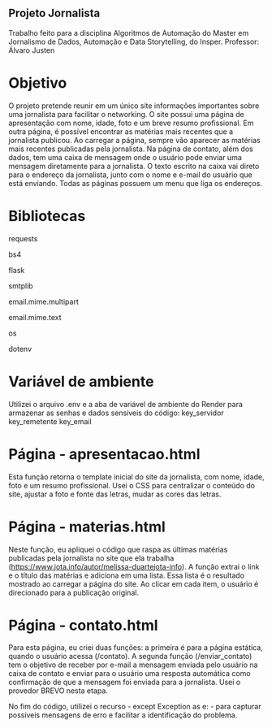 ## Projeto Jornalista
Trabalho feito para a disciplina Algoritmos de Automação do Master em Jornalismo de Dados, Automação e Data Storytelling, do Insper. Professor: Álvaro Justen 

# Objetivo
O projeto pretende reunir em um único site informações importantes sobre uma jornalista para facilitar o networking. O site possui uma página de apresentação com nome, idade, foto e um breve resumo profissional. Em outra página, é possível encontrar as matérias mais recentes que a jornalista publicou. Ao carregar a página, sempre vão aparecer as matérias mais recentes publicadas pela jornalista. Na página de contato, além dos dados, tem uma caixa de mensagem onde o usuário pode enviar uma mensagem diretamente para a jornalista. O texto escrito na caixa vai direto para o endereço da jornalista, junto com o nome e e-mail do usuário que está enviando. Todas as páginas possuem um menu que liga os endereços. 

# Bibliotecas
requests

bs4 

flask 

smtplib

email.mime.multipart 

email.mime.text 

os

dotenv 


# Variável de ambiente 
Utilizei o arquivo .env e a aba de variável de ambiente do Render para armazenar as senhas e dados sensíveis do código: 
key_servidor
key_remetente
key_email

# Página - apresentacao.html
Esta função retorna o template inicial do site da jornalista, com nome, idade, foto e um resumo profissional. Usei o CSS para centralizar o conteúdo do site, ajustar a foto e fonte das letras, mudar as cores das letras. 

# Página - materias.html
Neste função, eu apliquei o código que raspa as últimas matérias publicadas pela jornalista no site que ela trabalha (https://www.jota.info/autor/melissa-duartejota-info). A função extrai o link e o título das matérias e adiciona em uma lista. Essa lista é o resultado mostrado ao carregar a página do site. Ao clicar em cada item, o usuário é direcionado para a publicação original. 

# Página - contato.html
Para esta página, eu criei duas funções: a primeira é para a página estática, quando o usuário acessa (/contato). 
A segunda função (/enviar_contato) tem o objetivo de receber por e-mail a mensagem enviada pelo usuário na caixa de contato e enviar para o usuário uma resposta automática como confirmação de que a mensagem foi enviada para a jornalista. 
Usei o provedor BREVO nesta etapa.

No fim do código, utilizei o recurso - except Exception as e: - para capturar possíveis mensagens de erro e facilitar a identificação do problema. 

